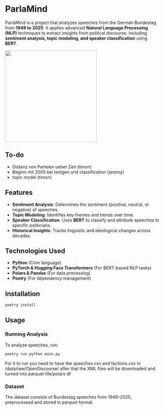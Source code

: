 # ParlaMind

ParlaMind is a project that analyzes speeches from the German Bundestag from **1949 to 2025**. It applies advanced **Natural Language Processing (NLP)** techniques to extract insights from political discourse, including **sentiment analysis, topic modeling, and speaker classification** using **BERT**.

<img src="https://media2.giphy.com/media/v1.Y2lkPTc5MGI3NjExYmxiYWszc2Z5YXRndmhrejMzMHV6MThhNHNsNGV2YnBkNnZtcmo1dSZlcD12MV9pbnRlcm5hbF9naWZfYnlfaWQmY3Q9Zw/bsx3TKhzktWhB8Ivjf/giphy.gif" width="300"/>

## To-do
- Distanz von Parteien ueber Zeit (timon)
- Beginn mit 2005 bei textgen und classification (jeremy)
- topic model (timon)

## Features
- **Sentiment Analysis**: Determines the sentiment (positive, neutral, or negative) of speeches.
- **Topic Modeling**: Identifies key themes and trends over time.
- **Speaker Classification**: Uses **BERT** to classify and attribute speeches to specific politicians.
- **Historical Insights**: Tracks linguistic and ideological changes across decades.

## Technologies Used
- **Python** (Core language)
- **PyTorch & Hugging Face Transformers** (For BERT-based NLP tasks)
- **Polars & Pandas** (For data processing)
- **Poetry** (For dependency management)

## Installation
```sh
poetry install
```

## Usage
### Running Analysis
To analyze speeches, run:
```sh
poetry run python main.py
```
For it to run you need to have the speeches.csv and factions.csv in /data/raw/OpenDiscourse/ after that the XML files will be downloaded and turned into parquet file/polars df

### Dataset
The dataset consists of Bundestag speeches from 1949–2025, preprocessed and stored in parquet format.
